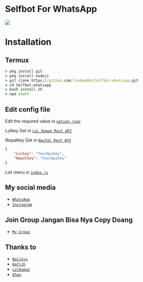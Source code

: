 # Selfbot For WhatsApp

<img align="center" height="auto" src="https://i.ibb.co/mbx6MWZ/fd1c9c293cb5.jpg"/>

# Installation

## Termux

```cmd
> pkg install git
> pkg install nodejs
> git clone https://github.com/lindow666/Selfbot-whatsapp.git
> cd Selfbot-whatsapp
> bash install.sh
> npm start
```
## Edit config file
Edit the required value in [`option.json`](https://github.com/lindow666/Selfbot-whatsapp/blob/main/src/option.json)

Lolkey Get in [`LoL Human Rest API`](http://api.lolhuman.xyz/) 

Nopalkey Get in [`Naufal Rest API`](http://naufalhoster.xyz)

```json
{
    "Lolkey": "YourApikey",
    "Nopalkey": "YourApikey"
}
```

List menu in [`index.js`](https://github.com/lindow666/Selfbot-whatsapp/blob/main/index.js)

## My social media
* [`WhatsApp`](http://wa.me/6289513946766)
* [`Instagram`](http://instagram.com/lindoww.6)

## Join Group Jangan Bisa Nya Copy Doang
* [`My Group`](https://chat.whatsapp.com/JYb7i2b4GbICa0fk17KHOk)

## Thanks to
* [`Baileys`](https://github.com/adiwajshing/Baileys)
* [`Hafizh`](https://github.com/HAFizh-15)
* [`LolHuman`](https://github.com/LoL-Human)
* [`Ehan`](http://github.com/EhanGanss)
